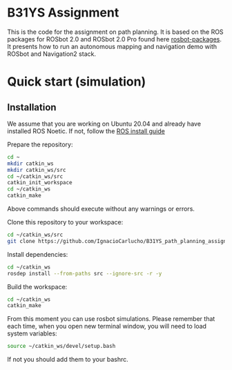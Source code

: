 # B31YS Assignment #

This is the code for the assignment on path planning. It is based on the ROS packages for ROSbot 2.0 and ROSbot 2.0 Pro found here [rosbot-packages](https://github.com/husarion/rosbot_ros/tree/noetic).
It presents how to run an autonomous mapping and navigation demo with ROSbot and Navigation2 stack.

# Quick start (simulation) #

## Installation ##

We assume that you are working on Ubuntu 20.04 and already have installed ROS Noetic. If not, follow the [ROS install guide](https://wiki.ros.org/noetic/Installation/Ubuntu)

Prepare the repository:
```bash
cd ~
mkdir catkin_ws
mkdir catkin_ws/src
cd ~/catkin_ws/src
catkin_init_workspace
cd ~/catkin_ws
catkin_make
```

Above commands should execute without any warnings or errors.

Clone this repository to your workspace:

```bash
cd ~/catkin_ws/src
git clone https://github.com/IgnacioCarlucho/B31YS_path_planning_assignment_ROS1
```

Install dependencies:

```bash
cd ~/catkin_ws
rosdep install --from-paths src --ignore-src -r -y
```

Build the workspace:

```bash
cd ~/catkin_ws
catkin_make
```

From this moment you can use rosbot simulations. Please remember that each time, when you open new terminal window, you will need to load system variables:

```bash
source ~/catkin_ws/devel/setup.bash
```

If not you should add them to your bashrc. 




